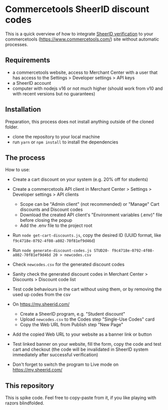 # Commercetools SheerID discount codes

This is a quick overview of how to integrate [SheerID verification](https://www.sheerid.com/) to your commercetools (https://www.commercetools.com/) site without automatic processes.

## Requirements
- a commercetools website, access to Merchant Center with a user that has access to the Settings > Developer settings > API keys
- a SheerID account
- computer with nodejs v16 or not much higher (should work from v10 and with recent versions but no guarantees)

## Installation 

Preparation, this process does not install anything outside of the cloned folder.

- clone the repository to your local machine
- run `yarn` or `npm install` to install the dependencies

## The process

How to use:
- Create a cart discount on your system (e.g. 20% off for students)
- Create a commercetools API client in Merchant Center > Settings > Developer settings > API clients
    - Scope can be "Admin client" (not recommended) or "Manage" Cart discounts and Discount codes
    - Download the created API client's "Environment variables (.env)" file before closing the popup
    - Add the .env file to the project root
- Run `node get-cart-discounts.js`, copy the desired ID (UUID format, like `f9c4718e-0792-4f08-a802-70f81ef9d46d`)
- Run `node generate-discount-codes.js STUD20- f9c4718e-0792-4f08-a802-70f81ef9d46d 20 > newcodes.csv`
- Check `newcodes.csv` for the generated discount codes
- Sanity check the generated discount codes in Merchant Center > Discounts > Discount code list
- Test code behaviours in the cart without using them, or by removing the used up codes from the csv
- On https://my.sheerid.com/ 
    - Create a SheerID program, e.g. "Student discount"
    - Upload `newcodes.csv` to the Codes step "Single-Use Codes" card
    - Copy the Web URL from Publish step "New Page"

- Add the copied Web URL to your website as a banner link or button
- Test linked banner on your website, fill the form, copy the code and test cart and checkout (the code will be invalidated in SheerID system immediately after successful verification)
- Don't forget to switch the program to Live mode on https://my.sheerid.com/ 

## This repository

This is spike code. Feel free to copy-paste from it, if you like playing with razors blindfolded.
